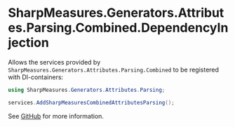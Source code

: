 # SharpMeasures.Generators.Attributes.Parsing.Combined.DependencyInjection

Allows the services provided by `SharpMeasures.Generators.Attributes.Parsing.Combined` to be registered with DI-containers:

```csharp
using SharpMeasures.Generators.Attributes.Parsing;

services.AddSharpMeasuresCombinedAttributesParsing();
```

See [GitHub](https://github.com/SharpMeasures/sharp-measures-generators) for more information.